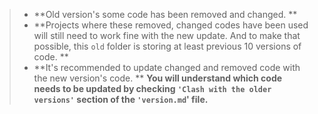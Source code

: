 

> - **Old version's some code has been removed and changed. **
> - **Projects where these removed, changed codes have been used will still need to work fine with the new update. And to make that possible, this `old` folder is storing at least previous 10 versions of code.  **
> - **It's recommended to update changed and removed code with the new version's code. ** **You will understand which code needs to be updated by checking `'Clash with the older versions'` section of the `'version.md`' file.**

